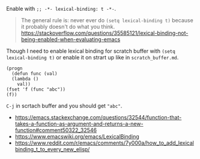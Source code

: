 Enable with `;; -*- lexical-binding: t -*-`.

>The general rule is: never ever do `(setq lexical-binding t)` because it probably doesn't do what you think. https://stackoverflow.com/questions/35585121/lexical-binding-not-being-enabled-when-evaluating-emacs

Though I need to enable lexical binding for scratch buffer with `(setq lexical-binding t)` or enable it on strart up like in `scratch_buffer.md`.

```elisp
(progn
  (defun func (val)
  (lambda ()
    val))
(fset 'f (func "abc"))
(f))
```

`C-j` in scrtach buffer and you should get `"abc"`.

- https://emacs.stackexchange.com/questions/32544/function-that-takes-a-function-as-argument-and-returns-a-new-function#comment50322_32546
- https://www.emacswiki.org/emacs/LexicalBinding
- https://www.reddit.com/r/emacs/comments/7y000a/how_to_add_lexicalbinding_t_to_every_new_elisp/
